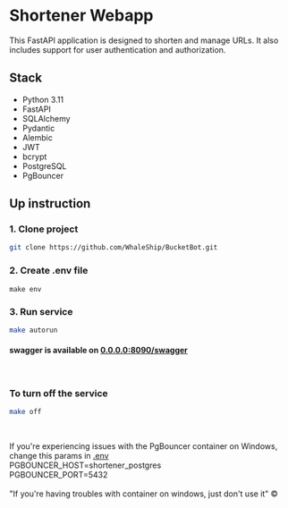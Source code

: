 # Shortener Webapp
This FastAPI application is designed to shorten and manage URLs. It also includes support for user authentication and authorization.

## Stack
- Python 3.11
- FastAPI
- SQLAlchemy
- Pydantic
- Alembic
- JWT
- bcrypt
- PostgreSQL
- PgBouncer


## Up instruction

### 1. Clone project
```sh
git clone https://github.com/WhaleShip/BucketBot.git
```

### 2. Create .env file
```shell
make env
```

### 3. Run service
```sh
make autorun
```

#### swagger is available on [0.0.0.0:8090/swagger](http://0.0.0.0:8090/swagger)

<Br>

### To turn off the service
```sh
make off
```

<Br>

If you're experiencing issues with the PgBouncer container on Windows,
change this params in [.env](.env) <Br>
PGBOUNCER_HOST=shortener_postgres \
PGBOUNCER_PORT=5432 \
\
"If you're having troubles with container on windows, just don't use it" ©
